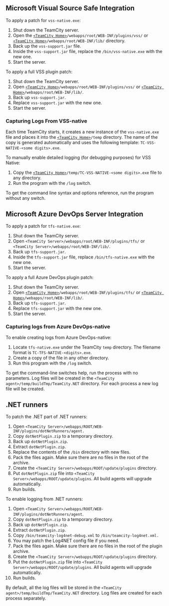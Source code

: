 [//]: # (title: Applying Patches)
[//]: # (auxiliary-id: Applying Patches)

## Microsoft Visual Source Safe Integration

To apply a patch for `vss-native.exe`:
1. Shut down the TeamCity server.
2. Open the  [`<TeamCity Home>`](teamcity-home-directory.md)`/webapps/root/WEB-INF/plugins/vss/` or [`<TeamCity Home>`](teamcity-home-directory.md)`/webapps/root/WEB-INF/lib/` directory.
3. Back up the `vss-support.jar` file.
4. Inside the `vss-support.jar` file, replace the `/bin/vss-native.exe` with the new one.
5. Start the server.

To apply a full VSS plugin patch:
1. Shut down the TeamCity server.
2. Open [`<TeamCity Home>`](teamcity-home-directory.md)`/webapps/root/WEB-INF/plugins/vss/` or [`<TeamCity Home>`](teamcity-home-directory.md)`/webapps/root/WEB-INF/lib/`.
3. Back up `vss-support.jar`.
4. Replace `vss-support.jar` with the new one.
5. Start the server.

### Capturing Logs From VSS-native

Each time TeamCity starts, it creates a new instance of the `vss-native.exe` file and places it into the [`<TeamCity Home>`](teamcity-home-directory.md)`/temp` directory. The name of the copy is generated automatically and uses the following template: `TC-VSS-NATIVE-<some digits>.exe`.

To manually enable detailed logging (for debugging purposes) for VSS Native:
1. Copy the [`<TeamCity Home>`](teamcity-home-directory.md)`/temp/TC-VSS-NATIVE-<some digits>.exe` file to any directory.
2. Run the program with the `/log` switch.

To get the command line syntax and options reference, run the program without any switch.

## Microsoft Azure DevOps Server Integration

To apply a patch for `tfs-native.exe`:
1. Shut down the TeamCity server.
2. Open `<TeamCity Server>/webapps/root/WEB-INF/plugins/tfs/` or `<TeamCity Server>/webapps/root/WEB-INF/lib/`.
3. Back up `tfs-support.jar`.
4. Inside the `tfs-support.jar` file, replace `/bin/tfs-native.exe` with the new one.
5. Start the server.

To apply a full Azure DevOps plugin patch:
1. Shut down the TeamCity server.
2. Open [`<TeamCity Home>`](teamcity-home-directory.md)`/webapps/root/WEB-INF/plugins/tfs/` or [`<TeamCity Home>`](teamcity-home-directory.md)`/webapps/root/WEB-INF/lib/`.
3. Back up `tfs-support.jar`.
4. Replace `tfs-support.jar` with the new one.
5. Start the server.

### Capturing logs from Azure DevOps-native

To enable creating logs from Azure DevOps-native:
1. Locate `tfs-native.exe` under the TeamCity `temp` directory. The filename format is `TC-TFS-NATIVE-<digits>.exe`.
2. Create a copy of the file in any other directory.
3. Run this program with the `/log` switch.

To get the command-line switches help, run the process with no parameters. Log files will be created in the `<TeamCity agent>/temp/buildTmp/TeamCity.NET` directory. For each process a new log file will be created.

## .NET runners

To patch the .NET part of .NET runners:
1. Open `<TeamCity Server>/webapps/ROOT/WEB-INF/plugins/dotNetRunners/agent.`
2. Copy `dotNetPlugin.zip` to a temporary directory.
3. Back up `dotNetPlugin.zip`.
4. Extract `dotNetPlugin.zip`.
5. Replace the contents of the `/bin` directory with new files.
6. Pack the files again. Make sure there are no files in the root of the archive.
7. Create the `<TeamCity Server>/webapps/ROOT/update/plugins` directory.
8. Put `dotNetPlugin.zip` file into `<TeamCity Server>/webapps/ROOT/update/plugins`. All build agents will upgrade automatically.
9. Run builds.

To enable logging from .NET runners:
1. Open `<TeamCity Server>/webapps/ROOT/WEB-INF/plugins/dotNetRunners/agent`.
2. Copy `dotNetPlugin.zip` to a temporary directory.
3. Back up `dotNetPlugin.zip`.
4. Extract `dotNetPlugin.zip`.
5. Copy `/bin/teamcity-log4net-debug.xml` to `/bin/teamcity-log4net.xml.`
6. You may patch the Log4NET config file if you need.
7. Pack the files again. Make sure there are no files in the root of the plugin archive.
8. Create the `<TeamCity Server>/webapps/ROOT/update/plugins` directory.
9. Put the `dotNetPlugin.zip` file into `<TeamCity Server>/webapps/ROOT/update/plugins`. All build agents will upgrade automatically.
10. Run builds.

By default, all the log files will be stored in the `<TeamCity agent>/temp/buildTmp/TeamCity.NET` directory. Log files are created for each process separately.